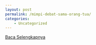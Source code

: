 ```yaml
---
layout: post
permalink: /mimpi-debat-sama-orang-tua/
categories:
    - Uncategorized
---
```


[Baca Selengkapnya](/03)